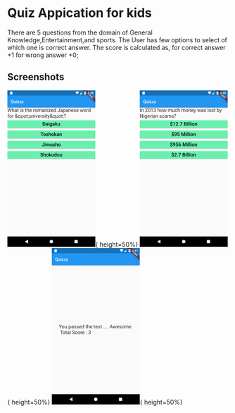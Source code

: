 # Quiz Appication for kids
There are 5 questions from the domain of General Knowledge,Entertainment,and sports.
The User has few options to select of which one is correct answer.
The score is calculated as, for correct answer +1 for wrong answer +0;



## Screenshots

![](first.png){ height=50%}
![](second.png){ height=50%}
![](third.png){ height=50%}
